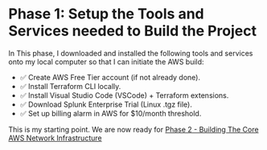 # Phase 1: Setup the Tools and Services needed to Build the Project
In This phase, I downloaded and installed the following tools and services onto my local computer so that I can initiate the AWS build:

- ✅ Create AWS Free Tier account (if not already done).
- ✅ Install Terraform CLI locally.
- ✅ Install Visual Studio Code (VSCode) + Terraform extensions.
- ✅ Download Splunk Enterprise Trial (Linux .tgz file).
- ✅ Set up billing alarm in AWS for $10/month threshold.

This is my starting point. We are now ready for [Phase 2 - Building The Core AWS Network Infrastructure](https://github.com/ChrisHerrera90/Complete-AWS-Cloud-Security-Architecture-Design-and-Splunk-Detection-Against-Simlulated-Attacks/blob/main/Phase%202%20-%20Building%20the%20Core%20AWS%20Infrastructure/Phase%202%20README.md)
